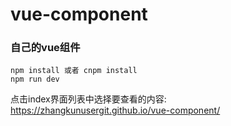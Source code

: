 # vue-component
### 自己的vue组件
```
npm install 或者 cnpm install
npm run dev
```
点击index界面列表中选择要查看的内容: https://zhangkunusergit.github.io/vue-component/
